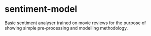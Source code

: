 # sentiment-model
Basic sentiment analyser trained on movie reviews for the purpose of showing simple pre-processing and modelling methodology.
